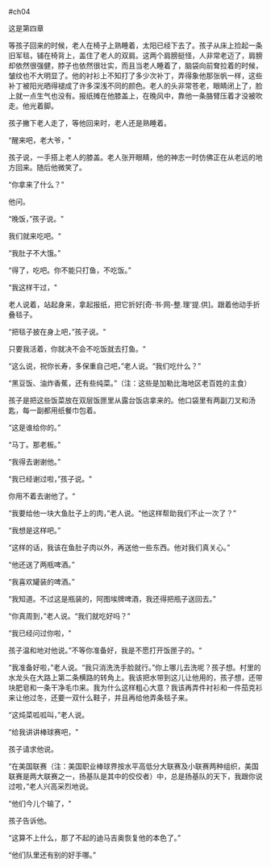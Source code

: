 #ch04

这是第四章

等孩子回来的时候，老人在椅子上熟睡着，太阳已经下去了。孩子从床上捡起一条旧军毯，铺在椅背上，盖住了老人的双肩。这两个肩膀挺怪，人非常老迈了，肩膀却依然很强健，脖子也依然很壮实，而且当老人睡着了，脑袋向前耷拉着的时候，皱纹也不大明显了。他的衬衫上不知打了多少次补丁，弄得象他那张帆一样，这些补丁被阳光晒得褪成了许多深浅不同的颜色。老人的头非常苍老，眼睛闭上了，脸上就一点生气也没有。报纸摊在他膝盖上，在晚风中，靠他一条胳臂压着才没被吹走。他光着脚。

孩子撇下老人走了，等他回来时，老人还是熟睡着。

“醒来吧，老大爷，"

孩子说，一手搭上老人的膝盖。老人张开眼睛，他的神志一时仿佛正在从老远的地方回来。随后他微笑了。

“你拿来了什么？"

他问。

“晚饭，”孩子说。"

我们就来吃吧。“

“我肚子不大饿。”

“得了，吃吧。你不能只打鱼，不吃饭。”

“我这样干过，"

老人说着，站起身来，拿起报纸，把它折好[奇·书·网-整.理'提.供]。跟着他动手折叠毯子。

“把毯子披在身上吧，”孩子说。"

只要我活着，你就决不会不吃饭就去打鱼。“

“这么说，祝你长寿，多保重自己吧，”老人说。“我们吃什么？”

“黑豆饭、油炸香蕉，还有些纯菜。”（注：这些是加勒比海地区老百姓的主食）

孩子是把这些饭菜放在双层饭匣里从露台饭店拿来的。他口袋里有两副刀叉和汤匙，每一副都用纸餐巾包着。

“这是谁给你的。”

“马丁。那老板。”

“我得去谢谢他。”

“我已经谢过啦，”孩子说。"

你用不着去谢他了。“

“我要给他一块大鱼肚子上的肉，”老人说。“他这样帮助我们不止一次了？”

“我想是这样吧。”

“这样的话，我该在鱼肚子肉以外，再送他一些东西。他对我们真关心。”

“他还送了两瓶啤酒。”

“我喜欢罐装的啤酒。”

“我知道。不过这是瓶装的，阿图埃牌啤酒，我还得把瓶子送回去。”

“你真周到，”老人说。“我们就吃好吗？”

“我已经问过你啦，"

孩子温和地对他说。”不等你准备好，我是不愿打开饭匣子的。“

“我准备好啦，”老人说。“我只消洗洗手脸就行。”你上哪儿去洗呢？孩子想。村里的水龙头在大路上第二条横路的转角上。我该把水带到这儿让他用的，孩子想，还带块肥皂和一条干净毛巾来。我为什么这样粗心大意？我该再弄件衬衫和一件茄克衫来让他过冬，还要一双什么鞋子，并且再给他弄条毯子来。

“这炖菜呱呱叫，”老人说。

“给我讲讲棒球赛吧，"

孩子请求他说。

“在美国联赛（注：美国职业棒球界按水平高低分大联赛及小联赛两种组织，美国联赛是两大联赛之一，扬基队是其中的佼佼者）中，总是扬基队的天下，我跟你说过啦，”老人兴高采烈地说。

“他们今儿个输了，"

孩子告诉他。

“这算不上什么，那了不起的迪马吉奥恢复他的本色了。”

“他们队里还有别的好手哪。”
